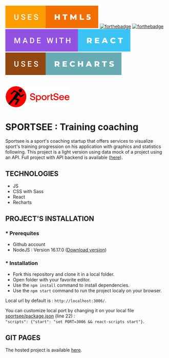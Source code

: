 [![forthebadge](./readme-assets/html5-badge.svg)](https://forthebadge.com)
[![forthebadge](https://forthebadge.com/images/badges/uses-css.svg)](https://forthebadge.com)
[![forthebadge](https://forthebadge.com/images/badges/made-with-javascript.svg)](https://forthebadge.com)
[![forthebadge](./readme-assets/react-badge.svg)](https://forthebadge.com)
[![forthebadge](./readme-assets/uses-recharts.svg)](https://forthebadge.com)

<br/>

<div id="header" align="left">
  <img src="./readme-assets/logo.svg" width="200"/>
</div>

# SPORTSEE : Training coaching

Sportsee is a sport's coaching startup that offers services to visualize sport's training progression on
his application with graphics and statistics following.
This project is a light version using data mock of a project using an API.
Full project with API backend is available ([here](https://github.com/dahisland/sportsee-fullstack)).

## TECHNOLOGIES

- JS
- CSS with Sass
- React
- Recharts

## PROJECT'S INSTALLATION

### \* Prerequites

- Github account
- NodeJS : Version 16.17.0 ([Download version](https://nodejs.org/download/release/v16.17.0/))

### \* Installation

- Fork this repository and clone it in a local folder.
- Open folder with your favorite editor.
- Use the `npm install` command to install dependencies.
- Use the `npm start` command to run the project localy on your browser.

Local url by default is : `http://localhost:3006/`.

You can customize local port by changing it on your local file [sportsee/package.json](https://github.com/dahisland/sportsee/blob/main/sportsee/package.json) (line 22) : <br/>
`"scripts": {"start": "set PORT=3006 && react-scripts start"}`.

## GIT PAGES

The hosted project is available [here](https://dahisland.github.io/sportsee/).
